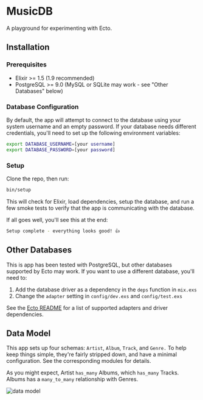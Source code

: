 # MusicDB

A playground for experimenting with Ecto.

## Installation

### Prerequisites

   * Elixir >= 1.5 (1.9 recommended)
   * PostgreSQL >= 9.0 (MySQL or SQLite may work - see "Other Databases" below)

### Database Configuration

By default, the app will attempt to connect to the database using your system username and an empty password. If your database needs different credentials, you'll need to set up the following environment variables:

```bash
export DATABASE_USERNAME=[your username]
export DATABASE_PASSWORD=[your password]
```

### Setup

Clone the repo, then run:

```bash
bin/setup
```

This will check for Elixir, load dependencies, setup the database, and run a few smoke tests to verify that the app is communicating with the database.

If all goes well, you'll see this at the end:

```bash
Setup complete - everything looks good! 👍
```

## Other Databases

This is app has been tested with PostgreSQL, but other databases supported by Ecto may work. If you want to use a different database, you'll need to:

   1. Add the database driver as a dependency in the `deps` function in `mix.exs`
   1. Change the `adapter` setting in `config/dev.exs` and `config/test.exs`

See the [Ecto README](https://github.com/elixir-ecto/ecto) for a list of supported adapters and driver dependencies.

## Data Model

This app sets up four schemas: `Artist`, `Album`, `Track`, and `Genre.` To help keep things simple, they're fairly stripped down, and have a minimal configuration. See the corresponding modules for details.

As you might expect, Artist `has_many` Albums, which `has_many` Tracks. Albums has a `many_to_many` relationship with Genres.

![data model](https://github.com/darinwilson/music_db_workshop/blob/master/music_db_data_model.png)
